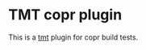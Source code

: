 # TMT copr plugin

<!-- SPHINX-START -->

This is a [tmt] plugin for copr build tests.

<!-- SPHINX-END -->

[tmt]: https://tmt.readthedocs.io/en/stable/
